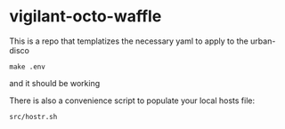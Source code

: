 # vigilant-octo-waffle
This is a repo that templatizes the necessary yaml to apply to the urban-disco

`make .env`

and it should be working

There is also a convenience script to populate your local hosts file:

`src/hostr.sh`

